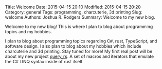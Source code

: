Title: Welcome
Date: 2015-04-15 20:10
Modified: 2015-04-15 20:20
Category: general
Tags: programming, charcuterie, 3d printing
Slug: welcome
Authors: Joshua R. Rodgers
Summary: Welcome to my new blog.

Welcome to my new blog!  This is where I plan to blog about programming topics and my hobbies.

I plan to blog about programming topics regarding C#, rust, TypeScript, and software design.  I also plan to blog about my hobbies which include charcuterie and 3d printing.  Stay tuned for more!  My first real post will be about my new project [query_rs](http://www.github.com/Mr-Byte/query_rs/).  A set of macros and iterators that emulate the C# LINQ syntax inside of rust itself.
